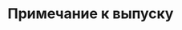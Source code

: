 ﻿---
title: Примечание к выпуску
second_title: Aspose.Cells Cloud Documen
type: docs
url: /ru/release-notes/
description: Aspose.Cells Облако поддерживает Excel для создания, преобразования, слияния, разделения, защиты, внутренних операций с объектами и т. д.
weight: 40
kwords: Excel, Office Облако, REST API, Электронная таблица, PDF, CSV, Json, Markdown, Примечания к выпуску
---
